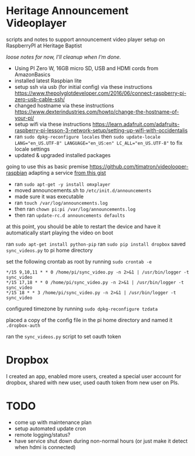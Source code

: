 # Heritage Announcement Videoplayer
scripts and notes to support announcement video player setup on RaspberryPI at Heritage Baptist 

_loose notes for now, I'll cleanup when I'm done._

- Using PI Zero W, 16GB micro SD, USB and HDMI cords from AmazonBasics
- installed latest Raspbian lite
- setup ssh via usb (for initial config) via these instructions https://www.thepolyglotdeveloper.com/2016/06/connect-raspberry-pi-zero-usb-cable-ssh/
- changed hostname via these instructions https://www.dexterindustries.com/howto/change-the-hostname-of-your-pi/
- setup wifi via these instructions https://learn.adafruit.com/adafruits-raspberry-pi-lesson-3-network-setup/setting-up-wifi-with-occidentalis
- ran `sudo dpkg-reconfigure locales` then `sudo update-locale LANG="en_US.UTF-8" LANGUAGE="en_US:en" LC_ALL="en_US.UTF-8"` to fix locale settings
- updated & upgraded installed packages

going to use this as basic premise https://github.com/timatron/videolooper-raspbian
adapting a service [from this gist](https://gist.github.com/naholyr/4275302)

- ran `sudo apt-get -y install omxplayer`
- moved announcements.sh to `/etc/init.d/announcements`
- made sure it was executable
- ran `touch /var/log/announcements.log`
- then ran `chown pi:pi /var/log/announcements.log`
- then ran `update-rc.d announcements defaults`

at this point, you should be able to restart the device and have it automatically start playing the video on boot

ran `sudo apt-get install python-pip`
ran `sudo pip install dropbox`
saved `sync_videos.py` to pi home directory

set the following crontab as root by running `sudo crontab -e`

    */15 9,10,11 * * 0 /home/pi/sync_video.py -n 2>&1 | /usr/bin/logger -t sync_video
    */15 17,18 * * 0 /home/pi/sync_video.py -n 2>&1 | /usr/bin/logger -t sync_video
    */15 18 * * 3 /home/pi/sync_video.py -n 2>&1 | /usr/bin/logger -t sync_video

configured timezone by running `sudo dpkg-reconfigure tzdata`

placed a copy of the config file in the pi home directory and named it `.dropbox-auth`

ran the `sync_videos.py` script to set oauth token

# Dropbox
I created an app, enabled more users, created a special user account for dropbox, shared with new user, used oauth token from new user on PIs.

# TODO

- come up with maintenance plan
- setup automated update cron
- remote logging/status?
- have service shut down during non-normal hours (or just make it detect when hdmi is connected)
